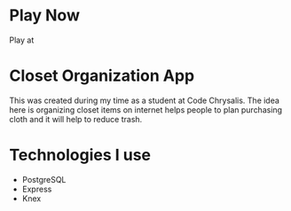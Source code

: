 # Play Now

Play at

# Closet Organization App

This was created during my time as a student at Code Chrysalis.
The idea here is organizing closet items on internet helps people to plan purchasing cloth and it will help to reduce trash.

# Technologies I use

- PostgreSQL
- Express
- Knex
